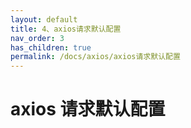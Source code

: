 ```yaml
---
layout: default
title: 4、axios请求默认配置
nav_order: 3
has_children: true
permalink: /docs/axios/axios请求默认配置
---
```


# axios 请求默认配置
